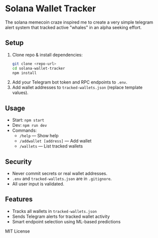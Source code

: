# Solana Wallet Tracker

The solana memecoin craze inspired me to create a very simple telegram alert system that tracked active "whales" in an alpha seeking effort. 


## Setup
1. Clone repo & install dependencies:
   ```bash
   git clone <repo-url>
   cd solana-wallet-tracker
   npm install
   ```
2. Add your Telegram bot token and RPC endpoints to `.env`.
3. Add wallet addresses to `tracked-wallets.json` (replace template values).

## Usage
- Start: `npm start`
- Dev: `npm run dev`
- Commands:
  - `/help` — Show help
  - `/addwallet [address]` — Add wallet
  - `/wallets` — List tracked wallets

## Security
- Never commit secrets or real wallet addresses.
- `.env` and `tracked-wallets.json` are in `.gitignore`.
- All user input is validated.

## Features
- Tracks all wallets in `tracked-wallets.json`
- Sends Telegram alerts for tracked wallet activity
- Smart endpoint selection using ML-based predictions

MIT License